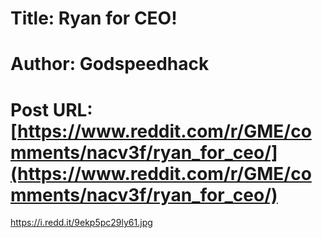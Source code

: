 # Title: Ryan for CEO!
# Author: Godspeedhack
# Post URL: [https://www.reddit.com/r/GME/comments/nacv3f/ryan_for_ceo/](https://www.reddit.com/r/GME/comments/nacv3f/ryan_for_ceo/)


https://i.redd.it/9ekp5pc29ly61.jpg